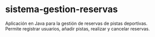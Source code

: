 # sistema-gestion-reservas
Aplicación en Java para la gestión de reservas de pistas deportivas. Permite registrar usuarios, añadir pistas, realizar y cancelar reservas.
